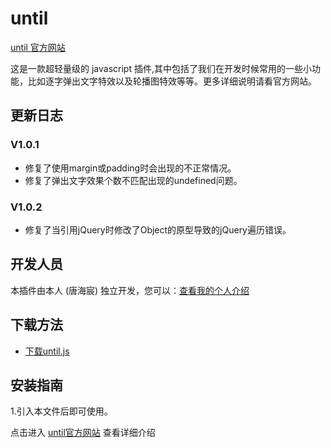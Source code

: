 # until

[until 官方网站](http://until.github.io/until/)

这是一款超轻量级的 javascript 插件,其中包括了我们在开发时候常用的一些小功能，比如逐字弹出文字特效以及轮播图特效等等。更多详细说明请看官方网站。


## 更新日志

### V1.0.1

- 修复了使用margin或padding时会出现的不正常情况。
- 修复了弹出文字效果个数不匹配出现的undefined问题。

### V1.0.2

- 修复了当引用jQuery时修改了Object的原型导致的jQuery遍历错误。

## 开发人员

本插件由本人 (唐海宸) 独立开发，您可以：[查看我的个人介绍](http://tanghaichen.win)


## 下载方法

- [下载until.js](https://github.com/tanghaichen/untils/js/archive/master.zip) 

## 安装指南

1.引入本文件后即可使用。

点击进入 [until官方网站](http://tanghaichen.github.io/untils) 查看详细介绍

